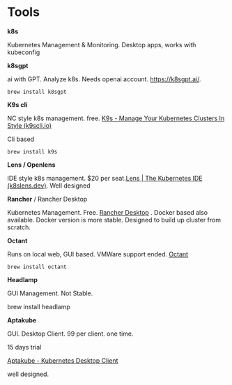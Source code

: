 # Tools

**k8s**

Kubernetes Management & Monitoring. Desktop apps, works with kubeconfig

**k8sgpt**

 ai with GPT. Analyze k8s. Needs openai account. https://k8sgpt.ai/. 

```
brew install k8sgpt
```

**K9s cli** 

NC style k8s management. free.  [K9s - Manage Your Kubernetes Clusters In Style (k9scli.io)](https://k9scli.io/) 

Cli based 

```
brew install k9s
```

**Lens / Openlens**

IDE style k8s management. $20 per seat.[Lens | The Kubernetes IDE (k8slens.dev)](https://k8slens.dev/). Well designed

**Rancher** / Rancher Desktop

Kubernetes Management. Free. [Rancher Desktop](https://rancherdesktop.io/) . Docker based also available. Docker version is more stable. Designed to build up cluster from scratch.

**Octant**

Runs on local web, GUI based. VMWare support ended.  [Octant](https://octant.dev/)

```
brew install octant
```

**Headlamp**

GUI Management. Not Stable.

brew install headlamp

**Aptakube**

GUI. Desktop Client. 99 per client. one time.

15 days trial

[Aptakube - Kubernetes Desktop Client](https://aptakube.com/)

well designed.

